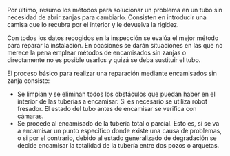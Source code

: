 Por último, resumo los métodos para solucionar un problema en un tubo sin necesidad de abrir zanjas para cambiarlo. 
Consisten en introducir una camisa que lo recubra por el interior y le devuelva la rigidez.

Con todos los datos recogidos en la inspección se evalúa el mejor método para reparar la instalación. En ocasiones se darán situaciones en las que no merece la pena emplear métodos de encamisados sin zanjas o directamente no es posible usarlos y quizá se deba sustituir el tubo. 

El proceso básico para realizar una reparación mediante encamisados sin zanja consiste:

 * Se limpian y se eliminan todos los obstáculos que puedan haber en el interior de las tuberías a encamisar. Si es necesario se utiliza robot fresador. El estado del tubo antes de encamisar se verifica con cámaras.
 * Se procede al encamisado de la tubería total o parcial. Esto es, si se va a encamisar un punto específico donde existe una causa de problemas, o si por el contrario, debido al estado generalizado de degradación se decide encamisar la totalidad de la tubería entre dos pozos o arquetas.
